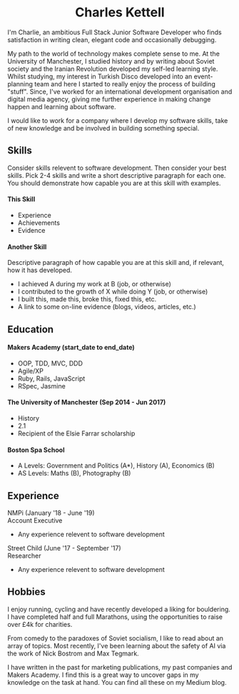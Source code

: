 <h1 align='center'> Charles Kettell </h1>

I'm Charlie, an ambitious Full Stack Junior Software Developer who finds satisfaction in writing clean, elegant code and occasionally debugging. 

My path to the world of technology makes complete sense to me. At the University of Manchester, I studied history and by writing about Soviet society and the Iranian Revolution developed my self-led learning style. Whilst studying, my interest in Turkish Disco developed into an event-planning team and here I started to really enjoy the process of building "stuff". Since, I've worked for an international development organisation and digital media agency, giving me further experience in making change happen and learning about software. 

I would like to work for a company where I develop my software skills, take of new knowledge and be involved in building something special. 

## Skills

Consider skills relevent to software development. Then consider your best skills. Pick 2-4 skills and write a short descriptive paragraph for each one. You should demonstrate how capable you are at this skill with examples.

#### This Skill

- Experience
- Achievements
- Evidence

#### Another Skill

Descriptive paragraph of how capable you are at this skill and, if relevant, how it has developed.

- I achieved A during my work at B (job, or otherwise)
- I contributed to the growth of X while doing Y (job, or otherwise)
- I built this, made this, broke this, fixed this, etc.
- A link to some on-line evidence (blogs, videos, articles, etc.)

## Education

#### Makers Academy (start_date to end_date)

- OOP, TDD, MVC, DDD
- Agile/XP
- Ruby, Rails, JavaScript
- RSpec, Jasmine

#### The University of Manchester (Sep 2014 - Jun 2017)

- History
- 2.1
- Recipient of the Elsie Farrar scholarship 

#### Boston Spa School

- A Levels: Government and Politics (A*), History (A), Economics (B) 
- AS Levels: Maths (B), Photography (B)

## Experience

NMPi (January '18 - June '19)    
Account Executive  
- Any experience relevent to software development

Street Child (June '17 - September '17)   
Researcher  
- Any experience relevent to software development

## Hobbies

I enjoy running, cycling and have recently developed a liking for bouldering. I have completed half and full Marathons, using the opportunities to raise over £4k for charities.

From comedy to the paradoxes of Soviet socialism, I like to read about an array of topics. Most recently, I've been learning about the safety of AI via the work of Nick Bostrom and Max Tegmark.

I have written in the past for marketing publications, my past companies and Makers Academy. I find this is a great way to uncover gaps in my knowledge on the task at hand. You can find all these on my Medium blog. 
